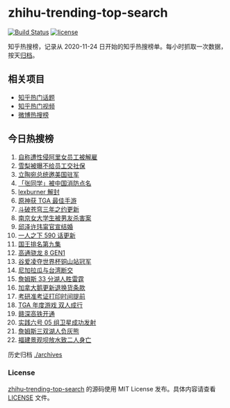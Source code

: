 # zhihu-trending-top-search

[![Build Status](https://github.com/justjavac/zhihu-trending-top-search/workflows/ci/badge.svg?branch=main)](https://github.com/justjavac/zhihu-trending-top-search/actions)
[![license](https://img.shields.io/github/license/justjavac/zhihu-trending-top-search)](https://github.com/justjavac/zhihu-trending-top-search/blob/main/LICENSE)

知乎热搜榜，记录从 2020-11-24 日开始的知乎热搜榜单。每小时抓取一次数据，按天[归档](./archives)。

## 相关项目

- [知乎热门话题](https://github.com/justjavac/zhihu-trending-hot-questions)
- [知乎热门视频](https://github.com/justjavac/zhihu-trending-hot-video)
- [微博热搜榜](https://github.com/justjavac/weibo-trending-hot-search)

## 今日热搜榜

<!-- BEGIN -->
<!-- 最后更新时间 Sun Dec 12 2021 08:27:00 GMT+0800 (China Standard Time) -->

1. [自称遭性侵阿里女员工被解雇](https://www.zhihu.com/search?q=阿里女员工)
1. [雪梨被曝不给员工交社保](https://www.zhihu.com/search?q=雪梨)
1. [立陶宛总统邀美国驻军](https://www.zhihu.com/search?q=立陶宛)
1. [「张同学」被中国消防点名](https://www.zhihu.com/search?q=张同学)
1. [lexburner 解封](https://www.zhihu.com/search?q=lex)
1. [原神获 TGA 最佳手游](https://www.zhihu.com/search?q=原神)
1. [斗破苍穹三年之约更新](https://www.zhihu.com/search?q=斗破苍穹三年之约)
1. [南京女大学生被男友杀害案](https://www.zhihu.com/search?q=南京女大学生)
1. [邱泽许玮甯官宣结婚](https://www.zhihu.com/search?q=邱泽)
1. [一人之下 590 话更新](https://www.zhihu.com/search?q=一人之下)
1. [国王排名第九集](https://www.zhihu.com/search?q=国王排名)
1. [高通骁龙 8 GEN1](https://www.zhihu.com/search?q=骁龙8GEN1)
1. [谷爱凌夺世界杯铜山站冠军](https://www.zhihu.com/search?q=谷爱凌)
1. [尼加拉瓜与台湾断交](https://www.zhihu.com/search?q=尼加拉瓜)
1. [詹姆斯 33 分湖人胜雷霆](https://www.zhihu.com/search?q=湖人)
1. [加拿大鹅更新退换货条款](https://www.zhihu.com/search?q=加拿大鹅)
1. [考研准考证打印时间提前](https://www.zhihu.com/search?q=考研准考证)
1. [TGA 年度游戏 双人成行](https://www.zhihu.com/search?q=TGA)
1. [赣深高铁开通](https://www.zhihu.com/search?q=赣深高铁)
1. [实践六号 05 组卫星成功发射](https://www.zhihu.com/search?q=实践六号)
1. [詹姆斯三双湖人负灰熊](https://www.zhihu.com/search?q=湖人)
1. [福建景观坝放水致二人身亡](https://www.zhihu.com/search?q=福建景观坝)

<!-- END -->

历史归档 [./archives](./archives)

### License

[zhihu-trending-top-search](https://github.com/justjavac/zhihu-trending-top-search)
的源码使用 MIT License 发布。具体内容请查看 [LICENSE](./LICENSE) 文件。
